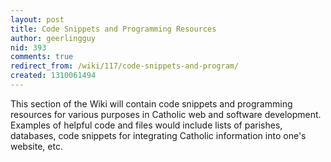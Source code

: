 ```yaml
---
layout: post
title: Code Snippets and Programming Resources
author: geerlingguy
nid: 393
comments: true
redirect_from: /wiki/117/code-snippets-and-program/
created: 1310061494
---
```

<p>This section of the Wiki will contain code snippets and programming resources for various purposes in Catholic web and software development. Examples of helpful code and files would include lists of parishes, databases, code snippets for integrating Catholic information into one's website, etc.</p>
